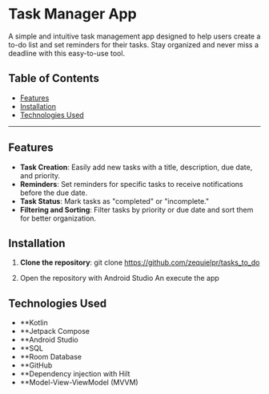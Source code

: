 # Task Manager App

A simple and intuitive task management app designed to help users create a to-do list and set reminders for their tasks. Stay organized and never miss a deadline with this easy-to-use tool.

## Table of Contents
- [Features](#features)
- [Installation](#installation)
- [Technologies Used](#technologies-used)

---

## Features
- **Task Creation**: Easily add new tasks with a title, description, due date, and priority.
- **Reminders**: Set reminders for specific tasks to receive notifications before the due date.
- **Task Status**: Mark tasks as "completed" or "incomplete."
- **Filtering and Sorting**: Filter tasks by priority or due date and sort them for better organization.

## Installation

1. **Clone the repository**:
   git clone https://github.com/zequielpr/tasks_to_do

2. Open the repository with Android Studio An execute the app



## Technologies Used

- **Kotlin
- **Jetpack Compose
- **Android Studio
- **SQL
- **Room Database
- **GitHub
- **Dependency injection with Hilt
- **Model-View-ViewModel (MVVM)
  
